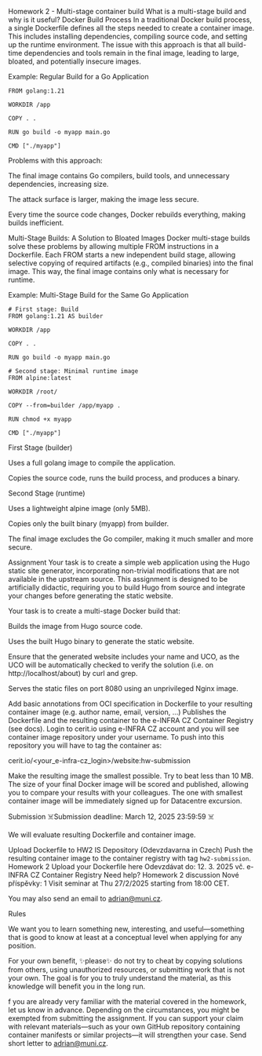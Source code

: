 Homework 2 - Multi-stage container build
What is a multi-stage build and why is it useful?
Docker Build Process
In a traditional Docker build process, a single Dockerfile defines all the steps needed to create a container image. This includes installing dependencies, compiling source code, and setting up the runtime environment. The issue with this approach is that all build-time dependencies and tools remain in the final image, leading to large, bloated, and potentially insecure images.

Example: Regular Build for a Go Application
```
FROM golang:1.21 

WORKDIR /app 

COPY . . 

RUN go build -o myapp main.go 

CMD ["./myapp"] 
```
Problems with this approach:

The final image contains Go compilers, build tools, and unnecessary dependencies, increasing size.

The attack surface is larger, making the image less secure.

Every time the source code changes, Docker rebuilds everything, making builds inefficient.

Multi-Stage Builds: A Solution to Bloated Images
Docker multi-stage builds solve these problems by allowing multiple FROM instructions in a Dockerfile. Each FROM starts a new independent build stage, allowing selective copying of required artifacts (e.g., compiled binaries) into the final image. This way, the final image contains only what is necessary for runtime.

Example: Multi-Stage Build for the Same Go Application
```
# First stage: Build
FROM golang:1.21 AS builder

WORKDIR /app

COPY . .

RUN go build -o myapp main.go

# Second stage: Minimal runtime image
FROM alpine:latest

WORKDIR /root/

COPY --from=builder /app/myapp .

RUN chmod +x myapp

CMD ["./myapp"]
```
First Stage (builder)

Uses a full golang image to compile the application.

Copies the source code, runs the build process, and produces a binary.

Second Stage (runtime)

Uses a lightweight alpine image (only 5MB).

Copies only the built binary (myapp) from builder.

The final image excludes the Go compiler, making it much smaller and more secure.

Assignment
Your task is to create a simple web application using the Hugo static site generator, incorporating non-trivial modifications that are not available in the upstream source. This assignment is designed to be artificially didactic, requiring you to build Hugo from source and integrate your changes before generating the static website.

Your task is to create a multi-stage Docker build that:

Builds the image from Hugo source code.

Uses the built Hugo binary to generate the static website.

Ensure that the generated website includes your name and UCO, as the UCO will be automatically checked to verify the solution (i.e. on http://localhost/about) by curl and grep.

Serves the static files on port 8080 using an unprivileged Nginx image.

Add basic annotations from OCI specification in Dockerfile to your resulting container image (e.g. author name, email, version, ...)
Publishes the Dockerfile and the resulting container to the e-INFRA CZ Container Registry (see docs). Login to cerit.io using e-INFRA CZ account and you will see container image repository under your username. To push into this repository you will have to tag the container as:

cerit.io/<your_e-infra-cz_login>/website:hw-submission


Make the resulting image the smallest possible. Try to beat less than 10 MB. The size of your final Docker image will be scored and published, allowing you to compare your results with your colleagues. The one with smallest container image will be immediately signed up for Datacentre excursion.

Submission
☠️Submission deadline: March 12, 2025 23:59:59 ☠️

We will evaluate resulting Dockerfile and container image.

Upload Dockerfile to HW2 IS Depository (Odevzdavarna in Czech)
Push the resulting container image to the container registry with tag `hw2-submission`.
Homework 2
Upload your Dockerfile here
Odevzdávat do: 12. 3. 2025 vč.
e-INFRA CZ Container Registry
Need help?
Homework 2 discussion
Nové příspěvky: 1
Visit seminar at Thu 27/2/2025 starting from 18:00 CET.

You may also send an email to adrian@muni.cz.

Rules

We want you to learn something new, interesting, and useful—something that is good to know at least at a conceptual level when applying for any position.

For your own benefit, ✨please✨ do not try to cheat by copying solutions from others, using unauthorized resources, or submitting work that is not your own. The goal is for you to truly understand the material, as this knowledge will benefit you in the long run.

f you are already very familiar with the material covered in the homework, let us know in advance. Depending on the circumstances, you might be exempted from submitting the assignment. If you can support your claim with relevant materials—such as your own GitHub repository containing container manifests or similar projects—it will strengthen your case. Send short letter to adrian@muni.cz.